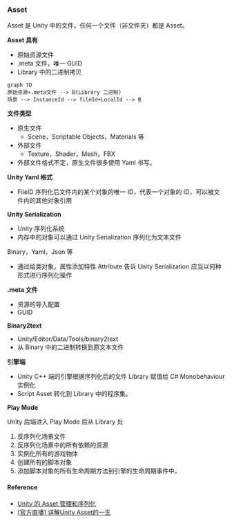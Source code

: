 ### Asset

Asset 是 Unity 中的文件，任何一个文件（非文件夹）都是 Asset。

**Asset 具有**

* 原始资源文件
* .meta 文件，唯一 GUID
* Library 中的二进制拷贝

```text
graph TD
原始资源+.meta文件 --> B(Library 二进制)
场景 --> InstanceId --> fileId+LocalId --> B
```

**文件类型**

- 原生文件
	- Scene，Scriptable Objects，Materials 等
- 外部文件
	- Texture，Shader，Mesh，FBX
- 外部文件格式不定，原生文件很多使用 Yaml 书写。

**Unity Yaml 格式**

- FileID 序列化后文件内的某个对象的唯一 ID，代表一个对象的 ID，可以被文件内的其他对象引用

**Unity  Serialization**

- Unity 序列化系统
- 内存中的对象可以通过 Unity Serialization 序列化为文本文件

Binary，Yaml，Json 等

- 通过给类对象，属性添加特性 Attribute 告诉 Unity Serialization 应当以何种形式进行序列化操作

**.meta  文件**

* 资源的导入配置
* GUID

**Binary2text**

- Unity/Editor/Data/Tools/binary2text
- 从 Binary 中的二进制转换到原文本文件

**引擎端**

- Unity C++ 端的引擎根据序列化后的文件 Library 赋值给 C# Monobehaviour 实例化
- Script Asset 转化到 Library 中的程序集。

**Play Mode**

Unity 后端进入 Play Mode 后从 Library 处

1. 反序列化场景文件
2. 反序列化场景中的所有依赖的资源
3. 实例化所有的游戏物体
4. 创建所有的脚本对象
5. 添加脚本对象的所有生命周期方法到引擎的生命周期事件中。

#### Reference

- [Unity 的 Asset 管理和序列化](https://connect.unity.com/p/unity-de-asset-guan-li-he-xu-lie-hua)
- [[官方直播] 详解Unity Asset的一生](https://www.bilibili.com/video/BV1Wv41167i2)